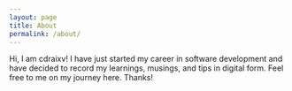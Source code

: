```yaml
---
layout: page
title: About
permalink: /about/
---
```


Hi, I am cdraixv! I have just started my career in software development and have decided to record my learnings, musings, and tips in digital form. Feel free to me on my journey here. Thanks!

